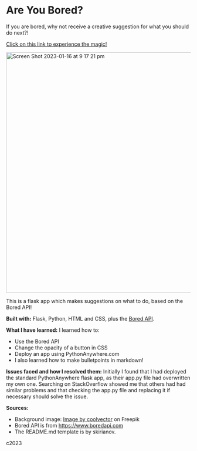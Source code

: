 # Are You Bored?
If you are bored, why not receive a creative suggestion for what you should do next?!

[Click on this link to experience the magic!](http://oldfashioned891.pythonanywhere.com/)

<img width="655" alt="Screen Shot 2023-01-16 at 9 17 21 pm" src="https://user-images.githubusercontent.com/113362369/212654352-a21fa365-a0fb-4087-93ca-68f5c45df73d.png">

This is a flask app which makes suggestions on what to do, based on the Bored API!

__Built with:__ Flask, Python, HTML and CSS, plus the [Bored API](https://www.boredapi.com).

__What I have learned:__ 
I learned how to:
* Use the Bored API
* Change the opacity of a button in CSS
* Deploy an app using PythonAnywhere.com 
* I also learned how to make bulletpoints in markdown!

__Issues faced and how I resolved them:__ 
Initially I found that I had deployed the standard PythonAnywhere flask app, as their app.py file had overwritten my own one. 
Searching on StackOverflow showed me that others had had similar problems and that checking the app.py file and replacing it if necessary should solve the issue.

__Sources:__
* Background image: <a href="https://www.freepik.com/free-vector/watercolor-galaxy-background_21727335.htm#query=galaxy%20background&position=1&from_view=keyword">Image by coolvector</a> on Freepik
* Bored API is from https://www.boredapi.com
* The README.md template is by skirianov.

c2023
